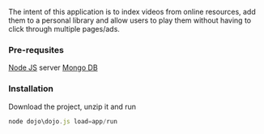 The intent of this application is to index videos from online resources, add them to a personal library and allow users to play them without having to click through multiple pages/ads.

### Pre-requsites
[Node JS](http://nodejs.org) server
[Mongo DB](http://www.mongodb.org/)

### Installation
Download the project, unzip it and run 
```js
node dojo\dojo.js load=app/run
```


